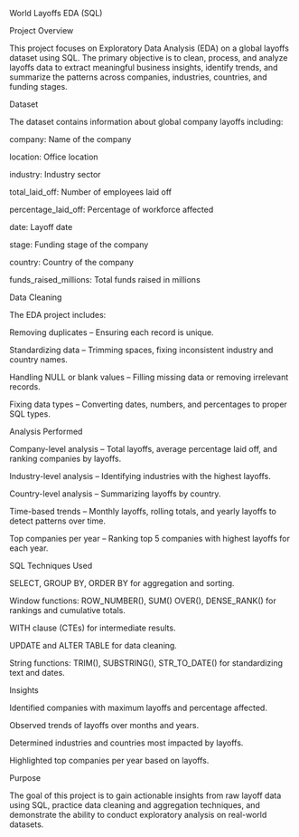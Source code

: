 World Layoffs EDA (SQL)

Project Overview

This project focuses on Exploratory Data Analysis (EDA) on a global layoffs dataset using SQL. The primary objective is to clean, process, and analyze layoffs data to extract meaningful business insights, identify trends, and summarize the patterns across companies, industries, countries, and funding stages.

Dataset

The dataset contains information about global company layoffs including:

company: Name of the company

location: Office location

industry: Industry sector

total_laid_off: Number of employees laid off

percentage_laid_off: Percentage of workforce affected

date: Layoff date

stage: Funding stage of the company

country: Country of the company

funds_raised_millions: Total funds raised in millions

Data Cleaning

The EDA project includes:

Removing duplicates – Ensuring each record is unique.

Standardizing data – Trimming spaces, fixing inconsistent industry and country names.

Handling NULL or blank values – Filling missing data or removing irrelevant records.

Fixing data types – Converting dates, numbers, and percentages to proper SQL types.

Analysis Performed

Company-level analysis – Total layoffs, average percentage laid off, and ranking companies by layoffs.

Industry-level analysis – Identifying industries with the highest layoffs.

Country-level analysis – Summarizing layoffs by country.

Time-based trends – Monthly layoffs, rolling totals, and yearly layoffs to detect patterns over time.

Top companies per year – Ranking top 5 companies with highest layoffs for each year.

SQL Techniques Used

SELECT, GROUP BY, ORDER BY for aggregation and sorting.

Window functions: ROW_NUMBER(), SUM() OVER(), DENSE_RANK() for rankings and cumulative totals.

WITH clause (CTEs) for intermediate results.

UPDATE and ALTER TABLE for data cleaning.

String functions: TRIM(), SUBSTRING(), STR_TO_DATE() for standardizing text and dates.

Insights

Identified companies with maximum layoffs and percentage affected.

Observed trends of layoffs over months and years.

Determined industries and countries most impacted by layoffs.

Highlighted top companies per year based on layoffs.

Purpose

The goal of this project is to gain actionable insights from raw layoff data using SQL, practice data cleaning and aggregation techniques, and demonstrate the ability to conduct exploratory analysis on real-world datasets.
